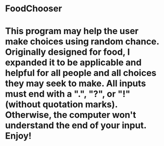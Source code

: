 # FoodChooser
# This program may help the user make choices using random chance. Originally designed for food, I expanded it to be applicable and helpful for all people and all choices they may seek to make. All inputs must end with a ".", "?", or "!" (without quotation marks). Otherwise, the computer won't understand the end of your input. Enjoy!
